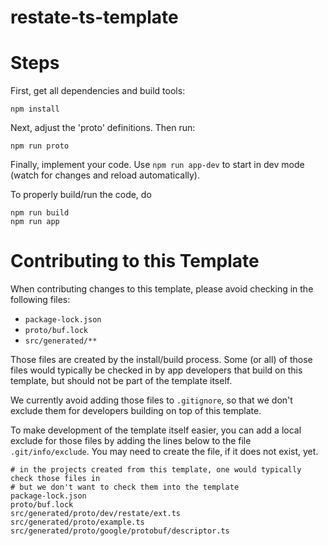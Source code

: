 # restate-ts-template

# Steps

First, get all dependencies and build tools:
```
npm install
```

Next, adjust the 'proto' definitions. Then run:
```
npm run proto
```

Finally, implement your code.
Use `npm run app-dev` to start in dev mode (watch for changes and reload automatically).

To properly build/run the code, do
```
npm run build
npm run app
```


# Contributing to this Template

When contributing changes to this template, please avoid checking in the following files:

  - `package-lock.json`
  - `proto/buf.lock`
  - `src/generated/**`

Those files are created by the install/build process. Some (or all) of those files
would typically be checked in by app developers that build on this template, but
should not be part of the template itself.

We currently avoid adding those files to `.gitignore`, so that we don't exclude them
for developers building on top of this template.

To make development of the template itself easier, you can add a local exclude for those
files by adding the lines below to the file `.git/info/exclude`.
You may need to create the file, if it does not exist, yet.

```
# in the projects created from this template, one would typically check those files in
# but we don't want to check them into the template
package-lock.json
proto/buf.lock
src/generated/proto/dev/restate/ext.ts
src/generated/proto/example.ts
src/generated/proto/google/protobuf/descriptor.ts
```
